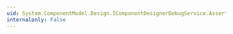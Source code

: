 ```yaml
---
uid: System.ComponentModel.Design.IComponentDesignerDebugService.Assert(System.Boolean,System.String)
internalonly: False
---
```

